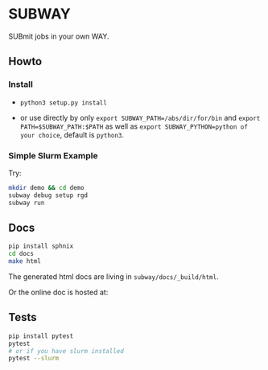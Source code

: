 SUBWAY
========

SUBmit jobs in your own WAY.

## Howto

### Install

* `python3 setup.py install`

* or use directly by only `export SUBWAY_PATH=/abs/dir/for/bin` and
`export PATH=$SUBWAY_PATH:$PATH` as well as `export SUBWAY_PYTHON=python of your choice`, 
default is `python3`.


### Simple Slurm Example

Try:

```bash
mkdir demo && cd demo
subway debug setup rgd
subway run
```

## Docs

```bash
pip install sphnix
cd docs
make html
```

The generated html docs are living in ``subway/docs/_build/html``.

Or the online doc is hosted at:

## Tests

```bash
pip install pytest
pytest
# or if you have slurm installed
pytest --slurm
```